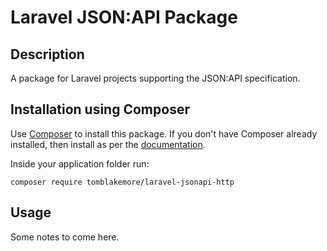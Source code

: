 # Laravel JSON:API Package

## Description

A package for Laravel projects supporting the JSON:API specification.

## Installation using Composer

Use [Composer](https://getcomposer.org/) to install this package. If you don't 
have Composer already installed, then install as per the 
[documentation](https://getcomposer.org/doc/00-intro.md).

Inside your application folder run:

    composer require tomblakemore/laravel-jsonapi-http

## Usage

Some notes to come here.
